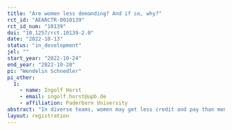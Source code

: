 ```yaml
---
title: "Are women less demanding? And if so, why?"
rct_id: "AEARCTR-0010139"
rct_id_num: "10139"
doi: "10.1257/rct.10139-2.0"
date: "2022-10-13"
status: "in_development"
jel: ""
start_year: "2022-10-24"
end_year: "2022-10-28"
pi: "Wendelin Schnedler"
pi_other:
  1:
    - name: Ingolf Horst
    - email: ingolf.horst@upb.de
    - affiliation: Paderborn University
abstract: "In diverse teams, women may get less credit and pay than men for joint output.  We inquire to what extent this is the case even in a non-discriminatory and non-gendered environment. A potential reason may be that  women are less willing to claim joint output."
layout: registration
---
```


